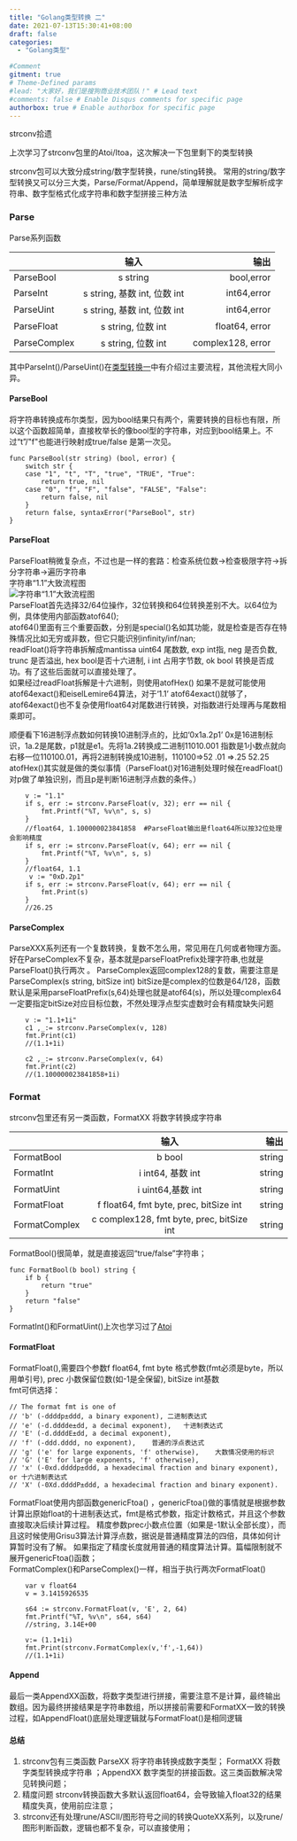 ```yaml
---
title: "Golang类型转换 二"
date: 2021-07-13T15:30:41+08:00
draft: false
categories:
  - "Golang类型"

#Comment
gitment: true
# Theme-Defined params
#lead: "大家好，我们是搜狗商业技术团队！" # Lead text
#comments: false # Enable Disqus comments for specific page
authorbox: true # Enable authorbox for specific page
---
```

strconv拾遗  
<!--more-->
上次学习了strconv包里的Atoi/Itoa，这次解决一下包里剩下的类型转换  

strconv包可以大致分成string/数字型转换，rune/sting转换。  常用的string/数字型转换又可以分三大类，Parse/Format/Append，简单理解就是数字型解析成字符串、数字型格式化成字符串和数字型拼接三种方法  
### Parse 

Parse系列函数

|         |  输入 |     输出      | 
| :--------- | :--: | -----------: | 
| ParseBool     | s string  |  bool,error | 
| ParseInt   |  s string, 基数 int, 位数 int   |int64,error |
| ParseUint |  s string, 基数 int, 位数 int | int64,error |  
| ParseFloat |  s string, 位数 int  | float64, error|  
| ParseComplex | s string, 位数 int   | complex128, error |  

其中ParseInt()/ParseUint()在[类型转换一](/post/inside-golang/strconv1/)中有介绍过主要流程，其他流程大同小异。   
#### ParseBool 
将字符串转换成布尔类型，因为bool结果只有两个，需要转换的目标也有限，所以这个函数超简单，直接枚举长的像bool型的字符串，对应到bool结果上。不过“t”/"f"也能进行映射成true/false 是第一次见。
````
func ParseBool(str string) (bool, error) {
	switch str {
	case "1", "t", "T", "true", "TRUE", "True":
		return true, nil
	case "0", "f", "F", "false", "FALSE", "False":
		return false, nil
	}
	return false, syntaxError("ParseBool", str)
}
````

#### ParseFloat 
ParseFloat稍微复杂点，不过也是一样的套路：检查系统位数->检查极限字符->拆分字符串->遍历字符串  
字符串“1.1”大致流程图  
![字符串“1.1”大致流程图](/img/strconv1/strconvFloat1)  
ParseFloat首先选择32/64位操作，32位转换和64位转换差别不大。以64位为例，具体使用内部函数atof64();   
atof64()里面有三个重要函数，分别是special()名如其功能，就是检查是否存在特殊情况比如无穷或非数，但它只能识别infinity/inf/nan;   
readFloat()将字符串拆解成mantissa uint64 尾数数, exp int指, neg 是否负数, trunc 是否溢出, hex bool是否十六进制, i int 占用字节数, ok bool 转换是否成功。有了这些后面就可以直接处理了。  
如果经过readFloat拆解是十六进制，则使用atofHex()
如果不是就可能使用atof64exact()和eiselLemire64算法，对于‘1.1’ atof64exact()就够了，atof64exact()也不复杂使用float64对尾数进行转换，对指数进行处理再与尾数相乘即可。

顺便看下16进制浮点数如何转换10进制浮点的，比如‘0x1a.2p1’ 0x是16进制标识，1a.2是尾数，p1就是e1。先将1a.2转换成二进制11010.001 指数是1小数点就向右移一位110100.01，再将2进制转换成10进制，110100=>52 .01 =>.25 52.25 atofHex()其实就是做的类似事情（ParseFloat()对16进制处理时候在readFloat()对p做了单独识别，而且p是判断16进制浮点数的条件。）​
````
    v := "1.1"
	if s, err := strconv.ParseFloat(v, 32); err == nil {
		fmt.Printf("%T, %v\n", s, s)
	}
	//float64, 1.100000023841858  #ParseFloat输出是float64所以按32位处理会影响精度
	if s, err := strconv.ParseFloat(v, 64); err == nil {
		fmt.Printf("%T, %v\n", s, s)
	}
    //float64, 1.1
     v := "0xD.2p1"
    if s, err := strconv.ParseFloat(v, 64); err == nil {
		fmt.Print(s)
	}
    //26.25
````

#### ParseComplex
ParseXXX系列还有一个复数转换，复数不怎么用，常见用在几何或者物理方面。好在ParseComplex不复杂，基本就是parseFloatPrefix处理字符串,也就是ParseFloat()执行两次
。
ParseComplex返回complex128的复数，需要注意是ParseComplex(s string, bitSize int)  bitSize是complex的位数是64/128，函数默认是采用parseFloatPrefix(s,64)处理也就是atof64(s)，所以处理complex64一定要指定bitSize对应目标位数，不然处理浮点型实虚数时会有精度缺失问题  

````
    v := "1.1+1i"
	c1 ,_:= strconv.ParseComplex(v, 128)
	fmt.Print(c1)
	//(1.1+1i)

	c2 ,_:= strconv.ParseComplex(v, 64)
	fmt.Print(c2)
	//(1.100000023841858+1i)
````


### Format
strconv包里还有另一类函数，FormatXX 将数字转换成字符串   

|         |  输入 |     输出      |   
| :--------- | :--: | -----------: |
| FormatBool     |  b bool  |  string | 
| FormatInt   | i int64, 基数 int |  string|
| FormatUint |  i uint64,基数 int|string |  
| FormatFloat |  f float64, fmt byte, prec, bitSize int | string|  
| FormatComplex |  c complex128, fmt byte, prec, bitSize int  | string |  

FormatBool()很简单，就是直接返回“true/false”字符串；
````
func FormatBool(b bool) string {
	if b {
		return "true"
	}
	return "false"
}

````
FormatInt()和FormatUint()上次也学习过了[Atoi](/post/inside-golang/strconv1/)

#### FormatFloat  
FormatFloat(),需要四个参数f float64, fmt byte 格式参数(fmt必须是byte，所以用单引号), prec 小数保留位数(如-1是全保留), bitSize int基数  
fmt可供选择：  
````
// The format fmt is one of
// 'b' (-ddddp±ddd, a binary exponent), 二进制表达式
// 'e' (-d.dddde±dd, a decimal exponent),   十进制表达式
// 'E' (-d.ddddE±dd, a decimal exponent),
// 'f' (-ddd.dddd, no exponent),    普通的浮点表达式
// 'g' ('e' for large exponents, 'f' otherwise),    大数情况使用的标识
// 'G' ('E' for large exponents, 'f' otherwise),
// 'x' (-0xd.ddddp±ddd, a hexadecimal fraction and binary exponent), or 十六进制表达式
// 'X' (-0Xd.ddddP±ddd, a hexadecimal fraction and binary exponent).
````
FormatFloat使用内部函数genericFtoa() ，genericFtoa()做的事情就是根据参数计算出原始float的十进制表达式，fmt是格式参数，指定计数格式，并且这个参数直接取决后续计算过程。
精度参数prec小数点位置（如果是-1默认全部长度），而且这时候使用Grisu3算法计算浮点数，据说是普通精度算法的四倍，具体如何计算暂时没有了解。
如果指定了精度长度就用普通的精度算法计算。篇幅限制就不展开genericFtoa()函数；  
FormatComplex()和ParseComplex()一样，相当于执行两次FormatFloat()
````
	var v float64
	v = 3.1415926535

	s64 := strconv.FormatFloat(v, 'E', 2, 64)
	fmt.Printf("%T, %v\n", s64, s64)
	//string, 3.14E+00
	
	v:= (1.1+1i)
	fmt.Print(strconv.FormatComplex(v,'f',-1,64))
	//(1.1+1i)
````


#### Append
最后一类AppendXX函数，将数字类型进行拼接，需要注意不是计算，最终输出数组。因为最终拼接结果是字符串数组，所以拼接前需要和FormatXX一致的转换过程，如AppendFloat()底层处理逻辑就与FormatFloat()是相同逻辑


#### 总结
1. strconv包有三类函数 ParseXX 将字符串转换成数字类型； FormatXX 将数字类型转换成字符串 ；AppendXX 数字类型的拼接函数。这三类函数解决常见转换问题；  
2. 精度问题 strconv转换函数大多默认返回float64，会导致输入float32的结果精度失真，使用前应注意；  
3. strconv还有处理rune/ASCII/图形符号之间的转换QuoteXX系列，以及rune/图形判断函数，逻辑也都不复杂，可以直接使用；


